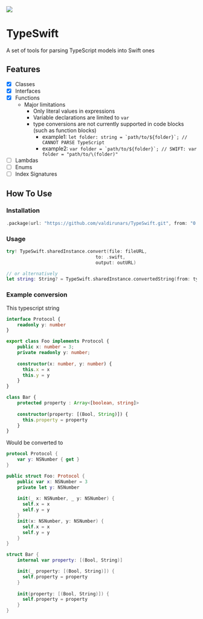 <img src="https://travis-ci.org/valdirunars/TypeSwift.svg?branch=master"/>

# TypeSwift
A set of tools for parsing TypeScript models into Swift ones

## Features

- [X] Classes
- [X] Interfaces
- [X] Functions
  - Major limitations
    - Only literal values in expressions
    - Variable declarations are limited to `var`
    - type conversions are not currently supported in code blocks (such as function blocks)
      - example1: ``let folder: string = `path/to/${folder}`; // CANNOT PARSE TypeScript``
      - example2: ``var folder = `path/to/${folder}`; // SWIFT: var folder = "path/to/\(folder)"``
- [ ] Lambdas
- [ ] Enums
- [ ] Index Signatures

## How To Use

### Installation

```swift
.package(url: "https://github.com/valdirunars/TypeSwift.git", from: "0.0.1")
```

### Usage
```swift
try! TypeSwift.sharedInstance.convert(file: fileURL,
                                 to: .swift,
                                 output: outURL)

// or alternatively
let string: String? = TypeSwift.sharedInstance.convertedString(from: typescript, to: .swift)
```

### Example conversion

This typescript string

```typescript
interface Protocol {
    readonly y: number
}

export class Foo implements Protocol {
    public x: number = 3;
    private readonly y: number;
    
    constructor(x: number, y: number) {
      this.x = x
      this.y = y
    }
}

class Bar {
    protected property : Array<[boolean, string]>
    
    constructor(property: [(Bool, String)]) {
      this.property = property
    }
}
```

Would be converted to

```swift
protocol Protocol {
    var y: NSNumber { get }
}

public struct Foo: Protocol {
    public var x: NSNumber = 3
    private let y: NSNumber
    
    init(_ x: NSNumber, _ y: NSNumber) {
      self.x = x
      self.y = y
    }
    init(x: NSNumber, y: NSNumber) {
      self.x = x
      self.y = y
    }
}

struct Bar {
    internal var property: [(Bool, String)]

    init(_ property: [(Bool, String)]) {
      self.property = property
    }
    
    init(property: [(Bool, String)]) {
      self.property = property
    }
}
```
